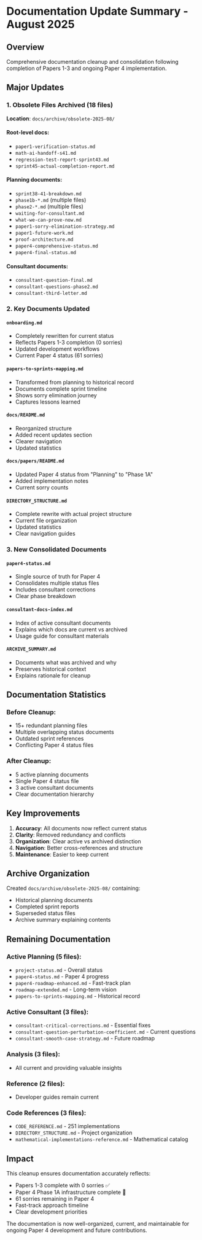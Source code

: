 # Documentation Update Summary - August 2025

## Overview
Comprehensive documentation cleanup and consolidation following completion of Papers 1-3 and ongoing Paper 4 implementation.

## Major Updates

### 1. Obsolete Files Archived (18 files)
**Location**: `docs/archive/obsolete-2025-08/`

#### Root-level docs:
- `paper1-verification-status.md`
- `math-ai-handoff-s41.md`
- `regression-test-report-sprint43.md`
- `sprint45-actual-completion-report.md`

#### Planning documents:
- `sprint38-41-breakdown.md`
- `phase1b-*.md` (multiple files)
- `phase2-*.md` (multiple files)
- `waiting-for-consultant.md`
- `what-we-can-prove-now.md`
- `paper1-sorry-elimination-strategy.md`
- `paper1-future-work.md`
- `proof-architecture.md`
- `paper4-comprehensive-status.md`
- `paper4-final-status.md`

#### Consultant documents:
- `consultant-question-final.md`
- `consultant-questions-phase2.md`
- `consultant-third-letter.md`

### 2. Key Documents Updated

#### `onboarding.md`
- Completely rewritten for current status
- Reflects Papers 1-3 completion (0 sorries)
- Updated development workflows
- Current Paper 4 status (61 sorries)

#### `papers-to-sprints-mapping.md`
- Transformed from planning to historical record
- Documents complete sprint timeline
- Shows sorry elimination journey
- Captures lessons learned

#### `docs/README.md`
- Reorganized structure
- Added recent updates section
- Clearer navigation
- Updated statistics

#### `docs/papers/README.md`
- Updated Paper 4 status from "Planning" to "Phase 1A"
- Added implementation notes
- Current sorry counts

#### `DIRECTORY_STRUCTURE.md`
- Complete rewrite with actual project structure
- Current file organization
- Updated statistics
- Clear navigation guides

### 3. New Consolidated Documents

#### `paper4-status.md`
- Single source of truth for Paper 4
- Consolidates multiple status files
- Includes consultant corrections
- Clear phase breakdown

#### `consultant-docs-index.md`
- Index of active consultant documents
- Explains which docs are current vs archived
- Usage guide for consultant materials

#### `ARCHIVE_SUMMARY.md`
- Documents what was archived and why
- Preserves historical context
- Explains rationale for cleanup

## Documentation Statistics

### Before Cleanup:
- 15+ redundant planning files
- Multiple overlapping status documents
- Outdated sprint references
- Conflicting Paper 4 status files

### After Cleanup:
- 5 active planning documents
- Single Paper 4 status file
- 3 active consultant documents
- Clear documentation hierarchy

## Key Improvements

1. **Accuracy**: All documents now reflect current status
2. **Clarity**: Removed redundancy and conflicts
3. **Organization**: Clear active vs archived distinction
4. **Navigation**: Better cross-references and structure
5. **Maintenance**: Easier to keep current

## Archive Organization

Created `docs/archive/obsolete-2025-08/` containing:
- Historical planning documents
- Completed sprint reports
- Superseded status files
- Archive summary explaining contents

## Remaining Documentation

### Active Planning (5 files):
- `project-status.md` - Overall status
- `paper4-status.md` - Paper 4 progress
- `paper4-roadmap-enhanced.md` - Fast-track plan
- `roadmap-extended.md` - Long-term vision
- `papers-to-sprints-mapping.md` - Historical record

### Active Consultant (3 files):
- `consultant-critical-corrections.md` - Essential fixes
- `consultant-question-perturbation-coefficient.md` - Current questions
- `consultant-smooth-case-strategy.md` - Future roadmap

### Analysis (3 files):
- All current and providing valuable insights

### Reference (2 files):
- Developer guides remain current

### Code References (3 files):
- `CODE_REFERENCE.md` - 251 implementations
- `DIRECTORY_STRUCTURE.md` - Project organization
- `mathematical-implementations-reference.md` - Mathematical catalog

## Impact

This cleanup ensures documentation accurately reflects:
- Papers 1-3 complete with 0 sorries ✅
- Paper 4 Phase 1A infrastructure complete 🔧
- 61 sorries remaining in Paper 4
- Fast-track approach timeline
- Clear development priorities

The documentation is now well-organized, current, and maintainable for ongoing Paper 4 development and future contributions.